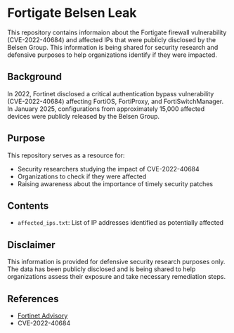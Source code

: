 

# Fortigate Belsen Leak 

This repository contains informaion about the Fortigate firewall vulnerability (CVE-2022-40684) and affected IPs that were publicly disclosed by the Belsen Group. This information is being shared for security research and defensive purposes to help organizations identify if they were impacted.

## Background

In 2022, Fortinet disclosed a critical authentication bypass vulnerability (CVE-2022-40684) affecting FortiOS, FortiProxy, and FortiSwitchManager. In January 2025, configurations from approximately 15,000 affected devices were publicly released by the Belsen Group.

## Purpose

This repository serves as a resource for:
- Security researchers studying the impact of CVE-2022-40684
- Organizations to check if they were affected
- Raising awareness about the importance of timely security patches

## Contents

- `affected_ips.txt`: List of IP addresses identified as potentially affected

## Disclaimer

This information is provided for defensive security research purposes only. The data has been publicly disclosed and is being shared to help organizations assess their exposure and take necessary remediation steps.

## References

- [Fortinet Advisory](https://www.fortinet.com/blog/psirt-blogs/update-regarding-cve-2022-40684)
- CVE-2022-40684
